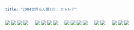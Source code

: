```yaml
---
title: "2004世界らん展(3): カトレア"
---
```


![](b1ockyaku.jpg)
![](/image/flowers/a1ocbv1-1.jpg)
![](/image/flowers/a1ocbw2-1.jpg)
![](/image/flowers/a1ocubb2-1.jpg)
　
![](/image/flowers/a1ocubby.jpg)
![](/image/flowers/a1ocuby3-1.jpg)
![](b2ocbuy.jpg)
![](/image/flowers/a1ocwb2-3.jpg)
　
![](a1ocwby1.jpg)
![](a1ocwby1-2.jpg)
![](a1ocwby1-4.jpg)
![](/image/flowers/b1ocwby1-1.jpg)
　
![](a1ocum3.jpg)
![](/image/flowers/b1ocumw2-1.jpg)
　
![](b1ocumw2-2.jpg)
![](b1ocumw2-3.jpg)
![](b3ocummy.jpg)
